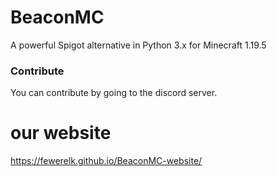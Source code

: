 # BeaconMC
A powerful Spigot alternative in Python 3.x for Minecraft 1.19.5

### Contribute
You can contribute by going to the discord server.

# our website
https://fewerelk.github.io/BeaconMC-website/
